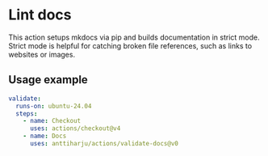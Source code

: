 # Lint docs

This action setups mkdocs via pip and builds documentation in strict mode. Strict mode is helpful for catching broken file references, such as links to websites or images.

## Usage example

```yml
validate:
  runs-on: ubuntu-24.04
  steps:
    - name: Checkout
      uses: actions/checkout@v4
    - name: Docs
      uses: anttiharju/actions/validate-docs@v0
```
